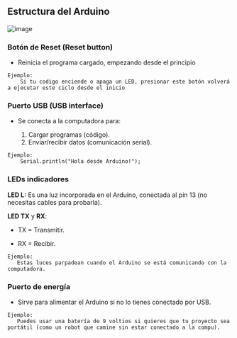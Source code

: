 ## Estructura del Arduino

![image](https://github.com/user-attachments/assets/4dc8e957-8513-4d27-ba32-e722bb53429a)

### Botón de Reset (Reset button)

- Reinicia el programa cargado, empezando desde el principio
```
Ejemplo:
    Si tu codigo enciende o apaga un LED, presionar este botón volverá a ejecutar este ciclo desde el inicio
```

### Puerto USB (USB interface)

- Se conecta a la computadora para:

  1. Cargar programas (código).
  2. Enviar/recibir datos (comunicación serial).

```
Ejemplo:
    Serial.println("Hola desde Arduino!");
```

### LEDs indicadores

**LED L:** Es una luz incorporada en el Arduino, conectada al pin 13 (no necesitas cables para probarla).

**LED TX** y **RX**:

- TX = Transmitir.

- RX = Recibir.

 ```
Ejemplo:
    Estas luces parpadean cuando el Arduino se está comunicando con la computadora.
```

### Puerto de energía

- Sirve para alimentar el Arduino si no lo tienes conectado por USB.

 ```
Ejemplo:
    Puedes usar una batería de 9 voltios si quieres que tu proyecto sea portátil (como un robot que camine sin estar conectado a la compu).
```




